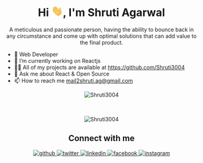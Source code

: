 <!-- **Shruti3004/Shruti3004** is a ✨ _special_ ✨ repository because its `README.md` (this file) appears on your GitHub profile. -->

<h1 align="center">Hi <img src="https://raw.githubusercontent.com/ABSphreak/ABSphreak/master/gifs/Hi.gif" width="30px">, I'm Shruti Agarwal</h1>
<p align="center">A meticulous and passionate person, having the ability to bounce back in any circumstance and come up with optimal solutions that can add value to the final product.</p>

<ul>
  <li>🔭 Web Developer</li>
  <li>🌱 I’m currently working on Reactjs</li>
  <li>👨‍💻 All of my projects are available at <a href="https://github.com/Shruti3004" target="_blank">https://github.com/Shruti3004</a></li>
  <li>💬 Ask me about React & Open Source</li>
  <li>📫 How to reach me <a href="mailto:mail2shruti.ag@gmail.com" target="_blank">mail2shruti.ag@gmail.com</a></li>
</ul>

<!--
### Tech Stack

<p align="left">
  <img src="https://devicons.github.io/devicon/devicon.git/icons/bootstrap/bootstrap-plain.svg" alt="bootstrap" width="40" height="40"/> 
  <img src="https://devicons.github.io/devicon/devicon.git/icons/c/c-original.svg" alt="c" width="40" height="40"/> 
  <img src="https://devicons.github.io/devicon/devicon.git/icons/cplusplus/cplusplus-original.svg" alt="cplusplus" width="40" height="40"/> 
  <img src="https://devicons.github.io/devicon/devicon.git/icons/css3/css3-original-wordmark.svg" alt="css3" width="40" height="40"/> 
  <img src="https://devicons.github.io/devicon/devicon.git/icons/html5/html5-original-wordmark.svg" alt="html5" width="40" height="40"/> 
  <img src="https://devicons.github.io/devicon/devicon.git/icons/javascript/javascript-original.svg" alt="javascript" width="40" height="40"/> 
  <img src="https://raw.githubusercontent.com/prplx/svg-logos/5585531d45d294869c4eaab4d7cf2e9c167710a9/svg/materialize.svg" alt="materialize" width="40" height="40"/> 
  <img src="https://devicons.github.io/devicon/devicon.git/icons/mysql/mysql-original-wordmark.svg" alt="mysql" width="40" height="40"/>   
  <img src="https://devicons.github.io/devicon/devicon.git/icons/react/react-original-wordmark.svg" alt="react" width="40" height="40"/>
</p> -->

<p align="center">
  <img src="https://github-readme-stats.vercel.app/api/top-langs/?username=shruti3004&layout=compact&hide=html" alt="Shruti3004" />
</p>
<br>
<p align="center"><img align="center" src="https://github-readme-stats.vercel.app/api?username=shruti3004&show_icons=true" alt="Shruti3004" /></p>

<h2 align="center">Connect with me</h2>
<div align="center">  
  <a href="https://github.com/Shruti3004" target="_blank">
    <img src=https://img.shields.io/badge/github-%2324292e.svg?&style=for-the-badge&logo=github&logoColor=white alt=github style="margin-bottom: 5px;" />
  </a>
  <a href="https://twitter.com/pragati_verma18" target="_blank">
    <img src=https://img.shields.io/badge/twitter-%2300acee.svg?&style=for-the-badge&logo=twitter&logoColor=white alt=twitter style="margin-bottom: 5px;" />
  </a>
  <a href="https://www.linkedin.com/in/shruti-agarwal-650a17196/" target="_blank">
    <img src=https://img.shields.io/badge/linkedin-%231E77B5.svg?&style=for-the-badge&logo=linkedin&logoColor=white alt=linkedin style="margin-bottom: 5px;" />
  </a>
  <a href="https://www.facebook.com/pragati.verma.56863221" target="_blank">
    <img src=https://img.shields.io/badge/facebook-%232E87FB.svg?&style=for-the-badge&logo=facebook&logoColor=white alt=facebook style="margin-bottom: 5px;" />
  </a>
  <a href="https://instagram.com/shruti_agarwal_30" target="_blank">
    <img src=https://img.shields.io/badge/instagram-%23000000.svg?&style=for-the-badge&logo=instagram&logoColor=white alt=instagram style="margin-bottom: 5px;" />
  </a>
</div>  
  
